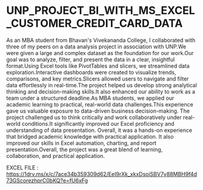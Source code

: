 # UNP_PROJECT_BI_WITH_MS_EXCEL_CUSTOMER_CREDIT_CARD_DATA
As an MBA student from Bhavan's Vivekananda College, I collaborated with three of my peers on a data analysis project in association with UNP.We were given a large and complex dataset as the foundation for our work.Our goal was to analyze, filter, and present the data in a clear, insightful format.Using Excel tools like PivotTables and slicers, we streamlined data exploration.Interactive dashboards were created to visualize trends, comparisons, and key metrics.Slicers allowed users to navigate and filter data effortlessly in real-time.The project helped us develop strong analytical thinking and decision-making skills.It also enhanced our ability to work as a team under a structured deadline.As MBA students, we applied our academic learning to practical, real-world data challenges.This experience gave us valuable exposure to data-driven business decision-making. The project challenged us to think critically and work collaboratively under real-world conditions.It significantly improved our Excel proficiency and understanding of data presentation.
Overall, it was a hands-on experience that bridged academic knowledge with practical application. It also improved our skills in Excel automation, charting, and report presentation.Overall, the project was a great blend of learning, collaboration, and practical application.

EXCEL FILE : https://1drv.ms/x/c/7ace34b359309d62/EeI9rXk_xkxDsoiSBV7y88MBH9f4d73GScorezhprC0bKQ?e=fU6xFg
